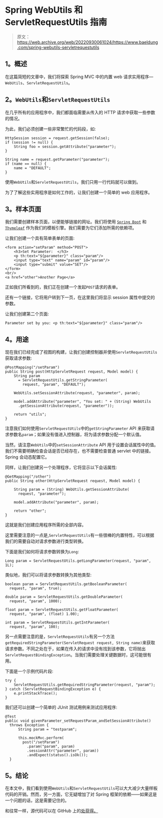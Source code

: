 # Spring WebUtils 和 ServletRequestUtils 指南

> 原文：<https://web.archive.org/web/20220930061024/https://www.baeldung.com/spring-webutils-servletrequestutils>

## **1。概述**

在这篇简短的文章中，我们将探索 Spring MVC 中的内置 web 请求实用程序—`WebUtils`、`ServletRequestUtils`。

## **2。`WebUtils`和`ServletRequestUtils`**

在几乎所有的应用程序中，我们都面临需要从传入的 HTTP 请求中获取一些参数的情况。

为此，我们必须创建一些非常繁忙的代码段，如:

```
HttpSession session = request.getSession(false);
if (session != null) {
    String foo = session.getAttribute("parameter");
}

String name = request.getParameter("parameter");
if (name == null) {
    name = "DEFAULT";
}
```

使用`WebUtils`和`ServletRequestUtils`，我们只用一行代码就可以做到。

为了了解这些实用程序是如何工作的，让我们创建一个简单的 web 应用程序。

## **3。样本页面**

我们需要创建样本页面，以便能够链接的网址。我们将使用 [`Spring Boot`](https://web.archive.org/web/20220815030956/https://search.maven.org/classic/#search%7Cga%7C1%7Ca%3A%22spring-boot%22) 和 [`Thymeleaf`](https://web.archive.org/web/20220815030956/https://search.maven.org/classic/#search%7Cga%7C1%7Ca%3A%22thymeleaf%22) 作为我们的模板引擎。我们需要为它们添加所需的依赖项。

让我们创建一个具有简单表单的页面:

```
<form action="setParam" method="POST">
    <h3>Set Parameter:  </h3>
    <p th:text="${parameter}" class="param"/>
    <input type="text" name="param" id="param"/>
    <input type="submit" value="SET"/>
</form>
<br/>
<a href="other">Another Page</a>
```

正如我们所看到的，我们正在创建一个发起`POST`请求的表单。

还有一个链接，它将用户转到下一页，在这里我们将显示 session 属性中提交的参数。

让我们创建第二个页面:

```
Parameter set by you: <p th:text="${parameter}" class="param"/>
```

## **4。用途**

现在我们已经完成了视图的构建，让我们创建控制器并使用`ServletRequestUtils`获取请求参数:

```
@PostMapping("/setParam")
public String post(HttpServletRequest request, Model model) {
    String param 
      = ServletRequestUtils.getStringParameter(
        request, "param", "DEFAULT");

    WebUtils.setSessionAttribute(request, "parameter", param);

    model.addAttribute("parameter", "You set: " + (String) WebUtils
      .getSessionAttribute(request, "parameter"));

    return "utils";
}
```

注意我们如何使用`ServletRequestUtils`中的`getStringParameter` API 来获取请求参数名`param`；如果没有值进入控制器，将为请求参数分配一个默认值。

当然，请注意`WebUtils`中的`setSessionAttribute` API 用于设置会话属性中的值。我们不需要明确检查会话是否已经存在，也不需要检查普通 servlet 中的链接。Spring 会动态配置它。

同样，让我们创建另一个处理程序，它将显示以下会话属性:

```
@GetMapping("/other")
public String other(HttpServletRequest request, Model model) {

    String param = (String) WebUtils.getSessionAttribute(
      request, "parameter");

    model.addAttribute("parameter", param);

    return "other";
}
```

这就是我们创建应用程序所需的全部内容。

这里需要注意的一点是,`ServletRequestUtils`有一些很棒的内置特性，可以根据我们的需要自动对请求参数进行类型转换。

下面是我们如何将请求参数转换为`Long`:

```
Long param = ServletRequestUtils.getLongParameter(request, "param", 1L);
```

类似地，我们可以将请求参数转换为其他类型:

```
boolean param = ServletRequestUtils.getBooleanParameter(
  request, "param", true);

double param = ServletRequestUtils.getDoubleParameter(
  request, "param", 1000);

float param = ServletRequestUtils.getFloatParameter(
  request, "param", (float) 1.00);

int param = ServletRequestUtils.getIntParameter(
  request, "param", 100);
```

另一点需要注意的是，`ServletRequestUtils`有另一个方法`getRequiredStringParameter(ServletRequest request, String name)`来获取请求参数。不同之处在于，如果在传入的请求中没有找到该参数，它将抛出`ServletRequestBindingException`。当我们需要处理关键数据时，这可能很有用。

下面是一个示例代码片段:

```
try {
    ServletRequestUtils.getRequiredStringParameter(request, "param");
} catch (ServletRequestBindingException e) {
    e.printStackTrace();
}
```

我们还可以创建一个简单的 JUnit 测试用例来测试应用程序:

```
@Test
public void givenParameter_setRequestParam_andSetSessionAttribute() 
  throws Exception {
      String param = "testparam";

      this.mockMvc.perform(
        post("/setParam")
          .param("param", param)
          .sessionAttr("parameter", param))
          .andExpect(status().isOk());
  }
```

## **5。结论**

在本文中，我们看到使用`WebUtils`和`ServletRequestUtils`可以大大减少大量样板代码的开销。然而，另一方面，它无疑增加了对 Spring 框架的依赖——如果这是一个问题的话，这是需要记住的。

和往常一样，源代码可以在 GitHub 上的[处获得。](https://web.archive.org/web/20220815030956/https://github.com/eugenp/tutorials/tree/master/spring-boot-modules/spring-boot-mvc-4)
